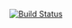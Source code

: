 [![Build Status](https://dev.azure.com/mattjames95/Social%20Networking%20Website%20In%20ASP.NET/_apis/build/status/Social%20Networking%20Website%20In%20ASP.NET?branchName=master)](https://dev.azure.com/mattjames95/Social%20Networking%20Website%20In%20ASP.NET/_build/latest?definitionId=3&branchName=master)